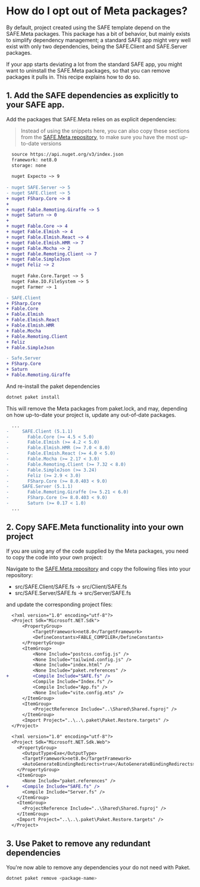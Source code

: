 # How do I opt out of Meta packages?

By default, project created using the SAFE template depend on the SAFE.Meta packages. This package has a bit of behavior, but mainly exists to simplify dependency management; a standard SAFE app might very well exist with only two dependencies, being the SAFE.Client and SAFE.Server packages.

If your app starts deviating a lot from the standard SAFE app, you might want to uninstall the SAFE.Meta packages, so that you can remove packages it pulls in. This recipe explains how to do so.

## 1. Add the SAFE dependencies as explicitly to your SAFE app.

Add the packages that SAFE.Meta relies on as explicit dependencies:

> Instead of using the snippets here, you can also copy these sections from the [SAFE.Meta repository](https://github.com/SAFE-Stack/SAFE.Meta), to make sure you have the most up-to-date versions

```diff title="paket.dependencies"
  source https://api.nuget.org/v3/index.json
  framework: net8.0
  storage: none
  
  nuget Expecto ~> 9
 
- nuget SAFE.Server ~> 5
- nuget SAFE.Client ~> 5
+ nuget FSharp.Core ~> 8
+ 
+ nuget Fable.Remoting.Giraffe ~> 5
+ nuget Saturn ~> 0
+ 
+ nuget Fable.Core ~> 4
+ nuget Fable.Elmish ~> 4
+ nuget Fable.Elmish.React ~> 4
+ nuget Fable.Elmish.HMR ~> 7
+ nuget Fable.Mocha ~> 2
+ nuget Fable.Remoting.Client ~> 7
+ nuget Fable.SimpleJson
+ nuget Feliz ~> 2
  
  nuget Fake.Core.Target ~> 5
  nuget Fake.IO.FileSystem ~> 5
  nuget Farmer ~> 1
```

```diff title="src/Client/paket.references"
- SAFE.Client
+ FSharp.Core
+ Fable.Core
+ Fable.Elmish
+ Fable.Elmish.React
+ Fable.Elmish.HMR
+ Fable.Mocha
+ Fable.Remoting.Client
+ Feliz
+ Fable.SimpleJson
```

```diff title="src/Server/paket.references"
- Safe.Server
+ FSharp.Core
+ Saturn
+ Fable.Remoting.Giraffe
```

And re-install the paket dependencies

```bash
dotnet paket install
```

This will remove the Meta packages from paket.lock, and may, depending on how up-to-date your project is, update any out-of-date packages. 

```diff title="paket.lock"
  ...
-     SAFE.Client (5.1.1)
-       Fable.Core (>= 4.5 < 5.0)
-       Fable.Elmish (>= 4.2 < 5.0)
-       Fable.Elmish.HMR (>= 7.0 < 8.0)
-       Fable.Elmish.React (>= 4.0 < 5.0)
-       Fable.Mocha (>= 2.17 < 3.0)
-       Fable.Remoting.Client (>= 7.32 < 8.0)
-       Fable.SimpleJson (>= 3.24)
-       Feliz (>= 2.9 < 3.0)
-       FSharp.Core (>= 8.0.403 < 9.0)
-     SAFE.Server (5.1.1)
-       Fable.Remoting.Giraffe (>= 5.21 < 6.0)
-       FSharp.Core (>= 8.0.403 < 9.0)
-       Saturn (>= 0.17 < 1.0)
  ...
```

## 2. Copy SAFE.Meta functionality into your own project

If you are using any of the code supplied by the Meta packages, you need to copy the code into your own project:

Navigate to the [SAFE.Meta repository](https://github.com/SAFE-Stack/SAFE.Meta) and copy the following files into your repository:

* src/SAFE.Client/SAFE.fs -> src/Client/SAFE.fs
* src/SAFE.Server/SAFE.fs -> src/Server/SAFE.fs

and update the corresponding project files:


```diff title="Client.fsproj"
  <?xml version="1.0" encoding="utf-8"?>
  <Project Sdk="Microsoft.NET.Sdk">
      <PropertyGroup>
          <TargetFramework>net8.0</TargetFramework>
          <DefineConstants>FABLE_COMPILER</DefineConstants>
      </PropertyGroup>
      <ItemGroup>
          <None Include="postcss.config.js" />
          <None Include="tailwind.config.js" />
          <None Include="index.html" />
          <None Include="paket.references" />
+         <Compile Include="SAFE.fs" />
          <Compile Include="Index.fs" />
          <Compile Include="App.fs" />
          <None Include="vite.config.mts" />
      </ItemGroup>
      <ItemGroup>
          <ProjectReference Include="..\Shared\Shared.fsproj" />
      </ItemGroup>
      <Import Project="..\..\.paket\Paket.Restore.targets" />
  </Project>
```

```diff title="Server.fsproj"
  <?xml version="1.0" encoding="utf-8"?>
  <Project Sdk="Microsoft.NET.Sdk.Web">
    <PropertyGroup>
      <OutputType>Exe</OutputType>
      <TargetFramework>net8.0</TargetFramework>
      <AutoGenerateBindingRedirects>true</AutoGenerateBindingRedirects>
    </PropertyGroup>
    <ItemGroup>
      <None Include="paket.references" />
+     <Compile Include="SAFE.fs" />
      <Compile Include="Server.fs" />
    </ItemGroup>
    <ItemGroup>
      <ProjectReference Include="..\Shared\Shared.fsproj" />
    </ItemGroup>
    <Import Project="..\..\.paket\Paket.Restore.targets" />
  </Project>
```

## 3. Use Paket to remove any redundant dependencies


You're now able to remove any dependencies your do not need with Paket.

```bash
dotnet paket remove <package-name>
```